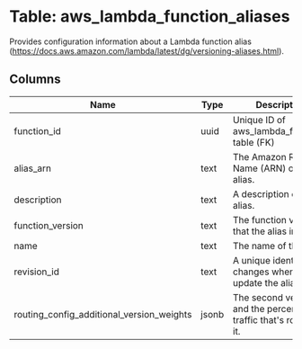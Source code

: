 
# Table: aws_lambda_function_aliases
Provides configuration information about a Lambda function alias (https://docs.aws.amazon.com/lambda/latest/dg/versioning-aliases.html). 
## Columns
| Name        | Type           | Description  |
| ------------- | ------------- | -----  |
|function_id|uuid|Unique ID of aws_lambda_functions table (FK)|
|alias_arn|text|The Amazon Resource Name (ARN) of the alias.|
|description|text|A description of the alias.|
|function_version|text|The function version that the alias invokes.|
|name|text|The name of the alias.|
|revision_id|text|A unique identifier that changes when you update the alias.|
|routing_config_additional_version_weights|jsonb|The second version, and the percentage of traffic that's routed to it.|
